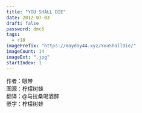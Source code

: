 ```yaml
---
title: "YOU SHALL DIE"
date: 2012-07-03
draft: false
password: dmc6
tags: 
  - r18
imagePrefix: "https://mayday44.xyz/YouShallDie/"  
imageCount: 14
imageExt: ".jpg" 
startIndex: 1
---
```

作者：眼带  
图源：柠檬树蛙  
翻译：@马拉桑喝酒醉  
嵌字：柠檬树蛙  
